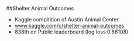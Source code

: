 ##Shelter Animal Outcomes
- Kaggle compitition of Austin Animal Center
- www.kaggle.com/c/shelter-animal-outcomes
- 838th on Public leaderboard (log loss 0.86108)
